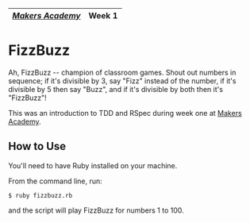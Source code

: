 | [*Makers Academy*](http://www.makersacademy.com) | Week 1 |
| ---------------- | ------ |

FizzBuzz
========

Ah, FizzBuzz -- champion of classroom games. Shout out numbers in sequence; if it's divisible by 3, say "Fizz" instead of the number, if it's divisible by 5 then say "Buzz", and if it's divisible by both then it's "FizzBuzz"!

This was an introduction to TDD and RSpec during week one at [Makers Academy](http://www.makersacademy.com).

How to Use
----------

You'll need to have Ruby installed on your machine.

From the command line, run:

```shell
$ ruby fizzbuzz.rb
```

and the script will play FizzBuzz for numbers 1 to 100.